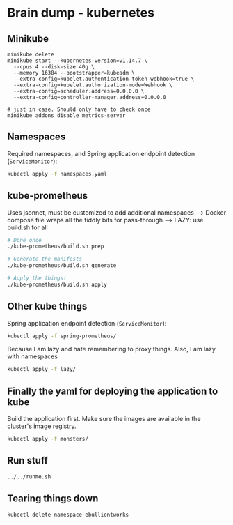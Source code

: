 # Brain dump - kubernetes

## Minikube

```
minikube delete
minikube start --kubernetes-version=v1.14.7 \
  --cpus 4 --disk-size 40g \
  --memory 16384 --bootstrapper=kubeadm \
  --extra-config=kubelet.authentication-token-webhook=true \
  --extra-config=kubelet.authorization-mode=Webhook \
  --extra-config=scheduler.address=0.0.0.0 \
  --extra-config=controller-manager.address=0.0.0.0

# just in case. Should only have to check once
minikube addons disable metrics-server
```

## Namespaces

Required namespaces, and Spring application endpoint detection (`ServiceMonitor`):

```bash
kubectl apply -f namespaces.yaml
```

## kube-prometheus

Uses jsonnet, must be customized to add additional namespaces
--> Docker compose file wraps all the fiddly bits for pass-through
--> LAZY: use build.sh for all

```bash
# Done once
./kube-prometheus/build.sh prep

# Generate the manifests
./kube-prometheus/build.sh generate

# Apply the things!
./kube-prometheus/build.sh apply
```

## Other kube things

Spring application endpoint detection (`ServiceMonitor`):

```bash
kubectl apply -f spring-prometheus/
```

Because I am lazy and hate remembering to proxy things. Also, I am lazy with namespaces

```bash
kubectl apply -f lazy/
```

## Finally the yaml for deploying the application to kube

Build the application first. Make sure the images are available in the cluster's image registry.

```bash
kubectl apply -f monsters/
```

## Run stuff

```bash
../../runme.sh
```

## Tearing things down

```bash
kubectl delete namespace ebullientworks
```
